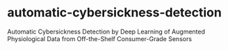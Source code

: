 # automatic-cybersickness-detection
Automatic Cybersickness Detection by Deep Learning of Augmented Physiological Data from Off-the-Shelf Consumer-Grade Sensors
